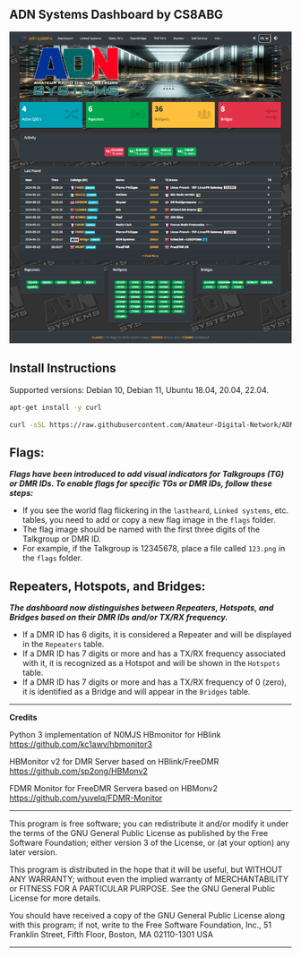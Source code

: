## ADN Systems Dashboard by CS8ABG

![Dashboard](./screenshot.png)

## Install Instructions

Supported versions: Debian 10, Debian 11, Ubuntu 18.04, 20.04, 22.04.

```bash
apt-get install -y curl
```

```bash
curl -sSL https://raw.githubusercontent.com/Amateur-Digital-Network/ADN-Dashboard/main/install.sh | bash
```


## Flags:
***Flags have been introduced to add visual indicators for Talkgroups (TG) or DMR IDs. To enable flags for specific TGs or DMR IDs, follow these steps:***

- If you see the world flag flickering in the `lastheard`, `Linked systems`, etc. tables, you need to add or copy a new flag image in the `flags` folder.
- The flag image should be named with the first three digits of the Talkgroup or DMR ID.
- For example, if the Talkgroup is 12345678, place a file called `123.png` in the `flags` folder.

## Repeaters, Hotspots, and Bridges:
***The dashboard now distinguishes between Repeaters, Hotspots, and Bridges based on their DMR IDs and/or TX/RX frequency.***

- If a DMR ID has 6 digits, it is considered a Repeater and will be displayed in the `Repeaters` table.
- If a DMR ID has 7 digits or more and has a TX/RX frequency associated with it, it is recognized as a Hotspot and will be shown in the `Hotspots` table.
- If a DMR ID has 7 digits or more and has a TX/RX frequency of 0 (zero), it is identified as a Bridge and will appear in the `Bridges` table.



---
**Credits**

Python 3 implementation of N0MJS HBmonitor for HBlink https://github.com/kc1awv/hbmonitor3

HBMonitor v2 for DMR Server based on HBlink/FreeDMR https://github.com/sp2ong/HBMonv2 

FDMR Monitor for FreeDMR Servera based on HBMonv2 https://github.com/yuvelq/FDMR-Monitor

---

This program is free software; you can redistribute it and/or modify it under the terms of the GNU General Public License as published by the Free Software Foundation; either version 3 of 
the License, or (at your option) any later version.

This program is distributed in the hope that it will be useful, but WITHOUT ANY WARRANTY; without even the implied warranty of MERCHANTABILITY or FITNESS FOR A PARTICULAR PURPOSE. See the 
GNU General Public License for more details.

You should have received a copy of the GNU General Public License along with this program; if not, write to the Free Software Foundation, Inc., 51 Franklin Street, Fifth Floor, Boston, MA 
02110-1301  USA

---